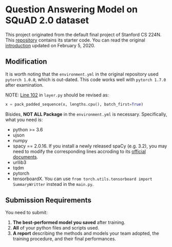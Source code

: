 # Question Answering Model on SQuAD 2.0 dataset
This project originated from the default final project of Stanford CS 224N. This [repository](https://github.com/minggg/squad) contains its starter code. You can read the original [introduction](https://web.stanford.edu/class/cs224n/project/default-final-project-handout.pdf) updated on February 5, 2020.

## Modification
It is worth noting that the `environment.yml` in the original repository used `pytorch 1.0.0`, which is out-dated. This code works well with `pytorch 1.7.0` after examination.

NOTE: [Line 102](https://github.com/minggg/squad/blob/3b6aa9ca5653993f0d1a49e2660c7aa6117a3d9e/layers.py#L102) in `layer.py` should be revised as:
```python
x = pack_padded_sequence(x, lengths.cpu(), batch_first=True)
```

Bisides, **NOT ALL Package** in the `environment.yml` is necessary. Specifically, what you need is:
-    python >= 3.6
-    ujson
-    numpy
-    spacy == 2.0.16. If you install a newly released spaCy (e.g. 3.2), you may need to modify the corresponding lines accroding to its [official documents](https://spacy.io/usage/models).
-    urllib3
-    tqdm
-    pytorch
-    tensorboardX. You can use `from torch.utils.tensorboard import SummaryWritter` instead in the `main.py`.


<h2 id='submission'>Submission Requirements</h2>
You need to submit:

1.    **The best-performed model you saved** after training.
2.    **All** of your python files and scripts used.
3.    **A report** describing the methods and models your team adopted, the training procedure, and their final performances.
